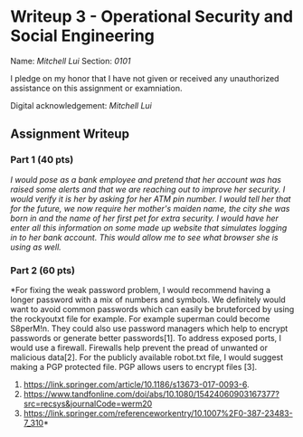 # Writeup 3 - Operational Security and Social Engineering

Name: *Mitchell Lui*
Section: *0101*

I pledge on my honor that I have not given or received any unauthorized assistance on this assignment or examniation.

Digital acknowledgement: *Mitchell Lui*

## Assignment Writeup

### Part 1 (40 pts)

*I would pose as a bank employee and pretend that her account was has raised some alerts and that we are reaching out to improve her security. I would verify it is her by asking for her ATM pin number. I would tell her that for the future, we now require her mother's maiden name, the city she was born in and the name of her first pet for extra security. I would have her enter all this information on some made up website that simulates logging in to her bank account. This would allow me to see what browser she is using as well.* 


### Part 2 (60 pts)

*For fixing the weak password problem, I would recommend having a longer password with a mix of numbers and symbols. We definitely would want to avoid common passwords which can easily be bruteforced by using the rockyoutxt file for example. For example superman could become S8perM!n. They could also use password managers which help to encrypt passwords or generate better passwords[1]. 
To address exposed ports, I would use a firewall. Firewalls help prevent the pread of unwanted or malicious data[2].
For the publicly available robot.txt file, I would suggest making a PGP protected file. PGP allows users to encrypt files [3].       

1. https://link.springer.com/article/10.1186/s13673-017-0093-6.
2. https://www.tandfonline.com/doi/abs/10.1080/15424060903167377?src=recsys&journalCode=werm20 
3. https://link.springer.com/referenceworkentry/10.1007%2F0-387-23483-7_310*
 